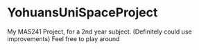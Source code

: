 # YohuansUniSpaceProject

My MAS241 Project, for a 2nd year subject.
(Definitely could use improvements)
Feel free to play around
